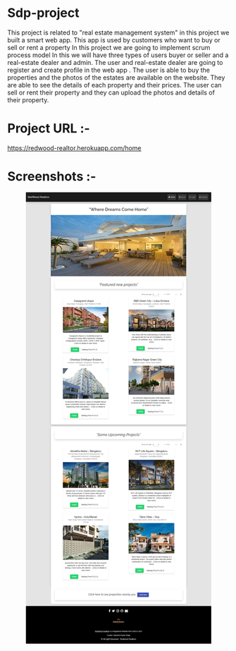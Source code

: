 # Sdp-project

This project is related to "real estate management system" in this project we built a smart web app. This app is used by customers who want to buy or sell or rent a property In this project we are going to implement scrum process model In this we will have three types of users buyer or seller and a real-estate dealer and admin. The user and real-estate dealer are going to register and create profile in the web app . The user is able to buy the properties and the photos of the estates are available on the website. 
They are able to see the details of each property and their prices. The user can sell or rent their property and they can upload the photos and details of their property.


# Project URL :-
https://redwood-realtor.herokuapp.com/home

# Screenshots :- 

<p align="center">
  <img src="./images/ss.png" width="auto" title="Home page">
</p>
